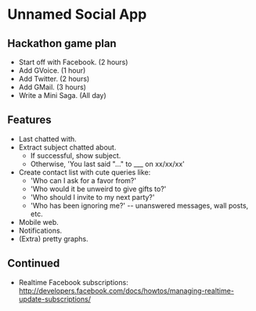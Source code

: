 # Unnamed Social App

## Hackathon game plan

* Start off with Facebook. (2 hours)
* Add GVoice. (1 hour)
* Add Twitter. (2 hours)
* Add GMail. (3 hours)
* Write a Mini Saga. (All day)

## Features

* Last chatted with.
* Extract subject chatted about.
  * If successful, show subject.
  * Otherwise, 'You last said "..." to ___ on xx/xx/xx'
* Create contact list with cute queries like:
  * 'Who can I ask for a favor from?'
  * 'Who would it be unweird to give gifts to?'
  * 'Who should I invite to my next party?'
  * 'Who has been ignoring me?' -- unanswered messages, wall posts, etc.
* Mobile web.
* Notifications.
* (Extra) pretty graphs.

## Continued

* Realtime Facebook subscriptions: http://developers.facebook.com/docs/howtos/managing-realtime-update-subscriptions/
